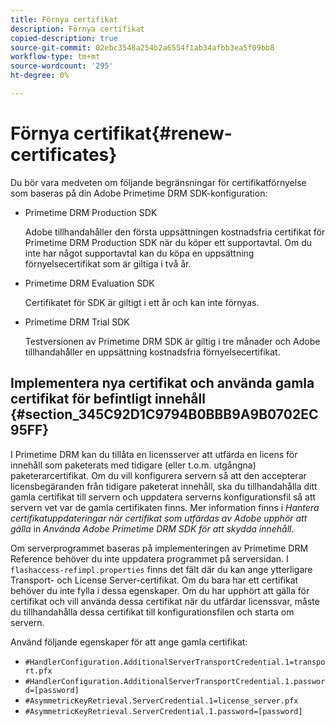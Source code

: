 ```yaml
---
title: Förnya certifikat
description: Förnya certifikat
copied-description: true
source-git-commit: 02ebc3548a254b2a6554f1ab34afbb3ea5f09bb8
workflow-type: tm+mt
source-wordcount: '295'
ht-degree: 0%

---
```


# Förnya certifikat{#renew-certificates}

Du bör vara medveten om följande begränsningar för certifikatförnyelse som baseras på din Adobe Primetime DRM SDK-konfiguration:

* Primetime DRM Production SDK

  Adobe tillhandahåller den första uppsättningen kostnadsfria certifikat för Primetime DRM Production SDK när du köper ett supportavtal. Om du inte har något supportavtal kan du köpa en uppsättning förnyelsecertifikat som är giltiga i två år.
* Primetime DRM Evaluation SDK

  Certifikatet för SDK är giltigt i ett år och kan inte förnyas.
* Primetime DRM Trial SDK

  Testversionen av Primetime DRM SDK är giltig i tre månader och Adobe tillhandahåller en uppsättning kostnadsfria förnyelsecertifikat.

## Implementera nya certifikat och använda gamla certifikat för befintligt innehåll {#section_345C92D1C9794B0BBB9A9B0702EC95FF}

I Primetime DRM kan du tillåta en licensserver att utfärda en licens för innehåll som paketerats med tidigare (eller t.o.m. utgångna) paketerarcertifikat. Om du vill konfigurera servern så att den accepterar licensbegäranden från tidigare paketerat innehåll, ska du tillhandahålla ditt gamla certifikat till servern och uppdatera serverns konfigurationsfil så att servern vet var de gamla certifikaten finns. Mer information finns i *Hantera certifikatuppdateringar när certifikat som utfärdas av Adobe upphör att gälla* in *Använda Adobe Primetime DRM SDK för att skydda innehåll*.

Om serverprogrammet baseras på implementeringen av Primetime DRM Reference behöver du inte uppdatera programmet på serversidan. I `flashaccess-refimpl.properties` finns det fält där du kan ange ytterligare Transport- och License Server-certifikat. Om du bara har ett certifikat behöver du inte fylla i dessa egenskaper. Om du har upphört att gälla för certifikat och vill använda dessa certifikat när du utfärdar licenssvar, måste du tillhandahålla dessa certifikat till konfigurationsfilen och starta om servern.

Använd följande egenskaper för att ange gamla certifikat:

* `#HandlerConfiguration.AdditionalServerTransportCredential.1=transport.pfx`
* `#HandlerConfiguration.AdditionalServerTransportCredential.1.password=[password]`
* `#AsymmetricKeyRetrieval.ServerCredential.1=license_server.pfx`
* `#AsymmetricKeyRetrieval.ServerCredential.1.password=[password]`
